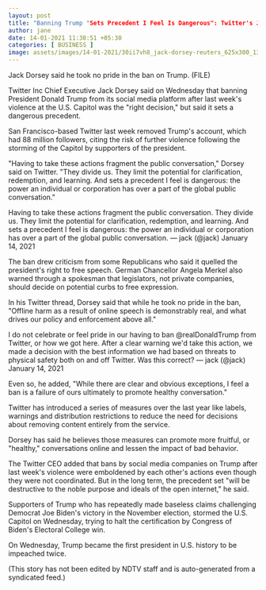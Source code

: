 ```yaml
---
layout: post
title: "Banning Trump "Sets Precedent I Feel Is Dangerous": Twitter's Jack Dorsey"
author: jane 
date: 14-01-2021 11:38:51 +05:30 
categories: [ BUSINESS ] 
image: assets/images/14-01-2021/30ii7vh8_jack-dorsey-reuters_625x300_13_February_19.jpg
---
```

Jack Dorsey said he took no pride in the ban on Trump. (FILE)

Twitter Inc Chief Executive Jack Dorsey said on Wednesday that banning President Donald Trump from its social media platform after last week's violence at the U.S. Capitol was the "right decision," but said it sets a dangerous precedent.

San Francisco-based Twitter last week removed Trump's account, which had 88 million followers, citing the risk of further violence following the storming of the Capitol by supporters of the president.

"Having to take these actions fragment the public conversation," Dorsey said on Twitter. "They divide us. They limit the potential for clarification, redemption, and learning. And sets a precedent I feel is dangerous: the power an individual or corporation has over a part of the global public conversation."

Having to take these actions fragment the public conversation. They divide us. They limit the potential for clarification, redemption, and learning. And sets a precedent I feel is dangerous: the power an individual or corporation has over a part of the global public conversation. — jack (@jack) January 14, 2021

The ban drew criticism from some Republicans who said it quelled the president's right to free speech. German Chancellor Angela Merkel also warned through a spokesman that legislators, not private companies, should decide on potential curbs to free expression.

In his Twitter thread, Dorsey said that while he took no pride in the ban, "Offline harm as a result of online speech is demonstrably real, and what drives our policy and enforcement above all."

I do not celebrate or feel pride in our having to ban @realDonaldTrump from Twitter, or how we got here. After a clear warning we'd take this action, we made a decision with the best information we had based on threats to physical safety both on and off Twitter. Was this correct? — jack (@jack) January 14, 2021

Even so, he added, "While there are clear and obvious exceptions, I feel a ban is a failure of ours ultimately to promote healthy conversation."

Twitter has introduced a series of measures over the last year like labels, warnings and distribution restrictions to reduce the need for decisions about removing content entirely from the service.

Dorsey has said he believes those measures can promote more fruitful, or "healthy," conversations online and lessen the impact of bad behavior.

The Twitter CEO added that bans by social media companies on Trump after last week's violence were emboldened by each other's actions even though they were not coordinated. But in the long term, the precedent set "will be destructive to the noble purpose and ideals of the open internet," he said.

Supporters of Trump who has repeatedly made baseless claims challenging Democrat Joe Biden's victory in the November election, stormed the U.S. Capitol on Wednesday, trying to halt the certification by Congress of Biden's Electoral College win.

On Wednesday, Trump became the first president in U.S. history to be impeached twice.

(This story has not been edited by NDTV staff and is auto-generated from a syndicated feed.)